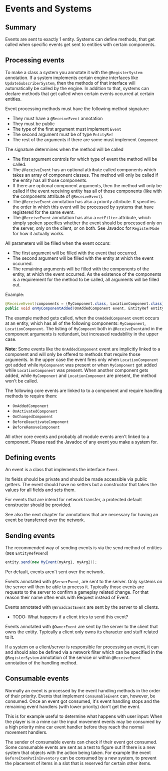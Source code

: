 # Events and Systems
## Summary
Events are sent to exactly 1 entity. Systems can define methods, that get called when specific events get sent to entities with certain components.

## Processing events
To make a class a system you annotate it with the `@RegisterSystem` annotation. If a system implements certain engine interfaces like `UpdateSubscriberSystem`, then the methods of that interface will automatically be called by the engine. In addition to that, systems can declare methods that get called when certain events occurred at certain entities. 

Event processing methods must have the following method signature:
* They must have a `@ReceiveEvent` annotation
* They must be public
* The type of the first argument must implement `Event`
* The second argument must be of type `EntityRef`
* The rest of the arguments if there are some must implement `Component`

The signature determines when the method will be called
* The first argument controls for which type of event the method will be called.
* The `@ReceiveEvent` has an optional attribute called components which takes an array of component classes. The method will only be called if the entity has all those components.
* If there are optional component arguments, then the method will only be called if the event receiving entity has all of those components (like with the components attribute of `@ReceiveEvent`).
* The `@ReceiveEvent` annotation has also a priority attribute. It specifies the order in which this event will be processed by systems that have registered for the same event.
* The `@ReceiveEvent` annotation has also a `netFilter` attribute, which simply spoken specifies whether the event should be processed only on the server, only on the client, or on both. See Javadoc for `RegisterMode` for how it actually works.

All parameters will be filled when the event occurs:
* The first argument will be filled with the event that occurred.
* The second argument will be filled with the entity at which the event occurred.
* The remaining arguments will be filled with the components of the entity, at which the event occurred. As the existence of the components is a requirement for the method to be called, all arguments will be filled out.

Example:
```java
@ReceiveEvent(components = {MyComponent.class, LocationComponent.class})
public void onMyComponentAdded(OnAddedComponent event, EntityRef entity, MyComponent myComponent) {
```
The example method gets called, when the `OnAddedComponent` event occurs at an entity, which has all of the following components: `MyComponent`, `LocationComponent`. The listing of `MyCompoent` both in `@ReceiveEvent`and in the component arguments is redundant, but increased readability in the upper case.

**Note:** Some events like the `OnAddedComponent` event are implicitly linked to a component and will only be offered to methods that require those arguments. In the upper case the event fires only when `LocationComponent` got added while `MyComponent` was present or when `MyComponent` got added while `LocationComponent` was present. When another component gets added, while `MyComponent` and `LocationComponent` are present, the method won't be called.

The following core events are linked to to a component and require handling methods to require them:
* `OnAddedComponent`
* `OnActivatedComponent`
* `OnChangedComponent`
* `BeforeDeactivateComponent`
* `BeforeRemoveComponent`

All other core events and probably all module events aren't linked to a component. Please read the Javadoc of any event you make a system for.

## Defining events
An event is a class that implements the interface `Event`.

Its fields should be private and should be made accessible via public getters. The event should have no setters but a constructor that takes the values for all fields and sets them.

For events that are intend for network transfer, a protected default constructor should be provided.

See also the next chapter for annotations that are necessary for having an event be transferred over the network.

## Sending events
The recommended way of sending events is via the send method of entities (see `EntityRef#send`)
```java
entity.send(new MyEvent(myArg1, myArg2));
```

Per default, events aren't sent over the network.

Events annotated with `@ServerEvent`, are sent to the server. Only systems on the server will then be able to process it. Typically those events are requests to the server to confirm a gameplay related change. For that reason their name often ends with Request instead of Event.

Events annotated with `@BroadcastEvent` are sent by the server to all clients.
* TODO: What happens if a client tries to send this event?

Events annotated with `@OwnerEvent` are sent by the server to the client that owns the entity. Typically a client only owns its character and stuff related to it.

If a system on a client/server is responsible for processing an event, it can and should also be defined via a network filter which can be specified in the `@RegisterSystem` annotation of the service or within `@ReceiveEvent` annotation of the handling method.

## Consumable events
Normally an event is processed by the event handling methods in the order of their priority. Events that implement `ConsumableEvent` can, however, be consumed. Once an event got consumed, it's event handling stops and the remaining event handlers (with  lower priority) don't get the event.

This is for example useful to determine what happens with user input: When the player is in a mine car the input movement events may be consumed by a high priority mine car event handler before they reach the normal movement handlers. 

The sender of consumable events can check if their event got consumed. Some consumable events are sent as a test to figure out if there is a new system that objects with the action being taken. For example the event `BeforeItemPutInInventory` can be consumed by a new system, to prevent the placement of items in a slot that is reserved for certain other items.
